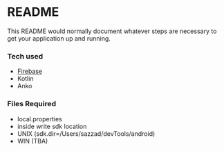 # README #

This README would normally document whatever steps are necessary to get your application up and running.

### Tech used ###

* [Firebase](https://console.firebase.google.com)
* Kotlin
* Anko

### Files Required ###

* local.properties
* inside write sdk location
* UNIX (sdk.dir=/Users/sazzad/devTools/android)
* WIN (TBA)